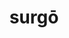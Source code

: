 ---
title: surgō
meaning: to get up
ch: [six, mt, mt5thru7, 7r]
pos: verb
inf: surgere
secondppstem: surg
infend: ere
thirdpp: surrēxī
fourthpp: surrectus
conjugation: third
derivatives: insurgency, resurrection
six: y
---